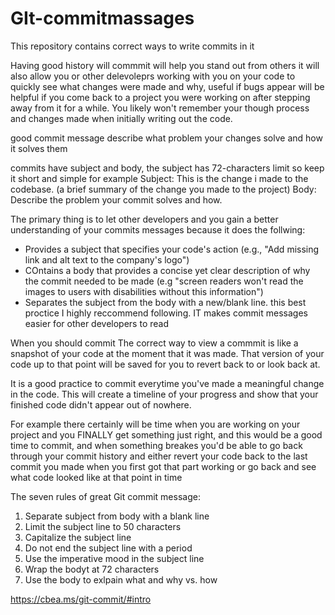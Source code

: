 # GIt-commitmassages
This repository contains correct ways to write commits in it
 
Having good history will commmit will help you stand out from others
it will also allow you or other delevoleprs working with you on your code to quickly see what changes were made and why, useful if bugs  appear
will be helpful if you come back to a project you were working on after stepping away from it for a while. You likely won't remember your though process
and changes made when initially writing out the code.


good commit message describe what problem your changes solve and how it solves them

commits have subject and body, the subject has 72-characters limit so keep it short and simple
for example 
Subject: This is the change i made to the codebase. (a brief summary of the change you made to the project)
Body: Describe the problem your commit solves and how.

The primary thing is to let other developers and you gain a better understanding of your commits messages because it does the follwing:
- Provides a subject that specifies your code's action (e.g., "Add missing link and alt text to the company's logo")
- COntains a body that provides a concise yet clear description of why the commit needed to be made (e.g "screen readers won't read the images to users with disabilities without this information")
- Separates the subject from the body with a new/blank line. this best proctice I highly reccommend following. IT makes commit messages easier for other developers to read


When you should commit
The correct way to view a commmit is like a snapshot of your code at the moment that it was made. That version of your code up to that point will be saved for you to revert back to or look back at.

It is a good practice to commit everytime you've made a meaningful change in the code. This will create a timeline of your progress and show that your finished code didn't appear out of nowhere.

For example there certainly will be time when you are working on your project and you FINALLY get something just right, and this would be a good time to commit, and when something breakes you'd be able to go back through your commit history and either revert your code back to the last commit you made when you first got that part working or go back and see what code looked like at that point in time

The seven rules of great Git commit message:
1. Separate subject from body with a blank line
2. Limit the subject line to 50 characters
3. Capitalize the subject line
4. Do not end the subject line with a period
5. Use the imperative mood in the subject line
6. Wrap the bodyt at 72 characters
7. Use the body to exlpain what and why vs. how

https://cbea.ms/git-commit/#intro
